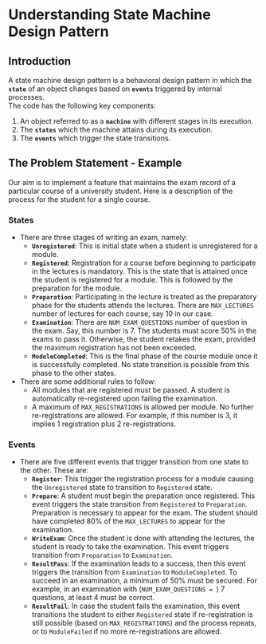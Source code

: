 # Understanding State Machine Design Pattern

## Introduction
A state machine design pattern is a behavioral design pattern in which the <code><b>state</b></code> of an object 
changes based on <code><b>events</b></code> triggered by internal processes.<br>
The code has the following key components:
1. An object referred to as a <code><b>machine</b></code> with different stages in its execution.
2. The <code><b>states</b></code> which the machine attains during its execution.
3. The <code><b>events</b></code> which trigger the state transitions.

## The Problem Statement - Example
Our aim is to implement a feature that maintains the exam record of a particular course of a university student. Here 
is a description of the process for the student for a single course.

### States
- There are three stages of writing an exam, namely:
    - <code><b>Unregistered</b></code>: This is initial state when a student is unregistered for a module.
    - <code><b>Registered</b></code>: Registration for a course before beginning to participate in the lectures is 
    mandatory. This is the state that is attained once the student is registered for a module. This is followed by the
    preparation for the module. 
    - <code><b>Preparation</b></code>: Participating in the lecture is treated as the preparatory phase for the 
    students attends the lectures. There are `MAX_LECTURES` number of lectures for each course, say 10 in our case.
    - <code><b>Examination</b></code>: There are `NUM_EXAM_QUESTIONS` number of question in the exam. Say, this number 
    is 7. The students must score 50% in the exams to pass it. Otherwise, the student retakes the exam, provided the
    maximum registration has not been exceeded.
    - <code><b>ModuleCompleted</b></code>: This is the final phase of the course module once it is successfully
    completed. No state transition is possible from this phase to the other states.<br>
- There are some additional rules to follow:
    - All modules that are registered must be passed. A student is automatically re-registered upon failing the 
    examination.
    - A maximum of `MAX_REGISTRATIONS` is allowed per module. No further re-registrations are allowed. For example, if 
    this number is 3, it implies 1 registration plus 2 re-registrations.

### Events
- There are five different events that trigger transition from one state to the other. These are: <br>
    - <code><b>Register</b></code>: This trigger the registration process for a module causing the `Unregistered` state 
    to transition to `Registered` state. 
    - <code><b>Prepare</b></code>: A student must begin the preparation once registered. This event triggers the state 
    transition from `Registered` to `Preparation`. Preparation is necessary to appear for the exam. The student should 
    have completed 80% of the `MAX_LECTURES` to appear for the examination.
    - <code><b>WriteExam</b></code>: Once the student is done with attending the lectures, the student is ready to take 
    the examination. This event triggers transition from `Preparation` to `Examination`.
    - <code><b>ResultPass</b></code>: If the examination leads to a success, then this event triggers the transition
    from `Examination` to `ModuleCompleted`. To succeed in an examination, a minimum of 50% must be secured. For
    example, in an examination with (`NUM_EXAM_QUESTIONS = `) 7 questions, at least 4 must be correct. 
    - <code><b>ResultFail</b></code>: In case the student fails the examination, this event transitions the student to 
    either `Registered` state if re-registration is still possible (based on `MAX_REGISTRATIONS`) and the process 
    repeats, or to `ModuleFailed` if no more re-registrations are allowed.

